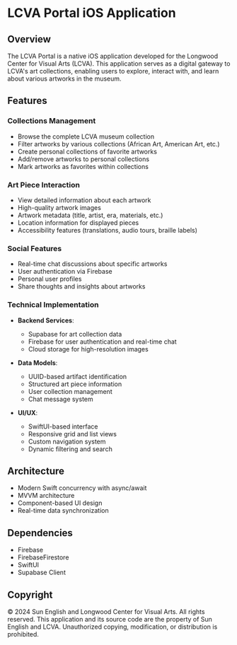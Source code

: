 # LCVA Portal iOS Application

## Overview
The LCVA Portal is a native iOS application developed for the Longwood Center for Visual Arts (LCVA). This application serves as a digital gateway to LCVA's art collections, enabling users to explore, interact with, and learn about various artworks in the museum.

## Features

### Collections Management
- Browse the complete LCVA museum collection
- Filter artworks by various collections (African Art, American Art, etc.)
- Create personal collections of favorite artworks
- Add/remove artworks to personal collections
- Mark artworks as favorites within collections

### Art Piece Interaction
- View detailed information about each artwork
- High-quality artwork images
- Artwork metadata (title, artist, era, materials, etc.)
- Location information for displayed pieces
- Accessibility features (translations, audio tours, braille labels)

### Social Features
- Real-time chat discussions about specific artworks
- User authentication via Firebase
- Personal user profiles
- Share thoughts and insights about artworks

### Technical Implementation
- **Backend Services**:
  - Supabase for art collection data
  - Firebase for user authentication and real-time chat
  - Cloud storage for high-resolution images

- **Data Models**:
  - UUID-based artifact identification
  - Structured art piece information
  - User collection management
  - Chat message system

- **UI/UX**:
  - SwiftUI-based interface
  - Responsive grid and list views
  - Custom navigation system
  - Dynamic filtering and search

## Architecture
- Modern Swift concurrency with async/await
- MVVM architecture
- Component-based UI design
- Real-time data synchronization

## Dependencies
- Firebase
- FirebaseFirestore
- SwiftUI
- Supabase Client

## Copyright
© 2024 Sun English and Longwood Center for Visual Arts. All rights reserved.
This application and its source code are the property of Sun English and LCVA.
Unauthorized copying, modification, or distribution is prohibited.
